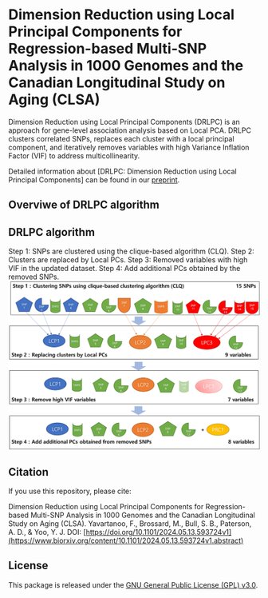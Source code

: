 # Dimension Reduction using Local Principal Components for Regression-based Multi-SNP Analysis in 1000 Genomes and the Canadian Longitudinal Study on Aging (CLSA)
Dimension Reduction using Local Principal Components (DRLPC) is an approach for gene-level association analysis based on Local PCA. DRLPC clusters correlated SNPs, replaces each cluster with a local principal component, and iteratively removes variables with high Variance Inflation Factor (VIF) to address multicollinearity. 

Detailed information about [DRLPC: Dimension Reduction using Local Principal Components] can be found in our [preprint](https://www.biorxiv.org/content/10.1101/2024.05.13.593724v1.abstract).

## **Overviwe of DRLPC algorithm** ##

## **DRLPC algorithm** ##
Step 1: SNPs are clustered using the clique-based algorithm (CLQ).
Step 2: Clusters are replaced by Local PCs.
Step 3: Removed variables with high VIF in the updated dataset.
Step 4: Add additional PCs obtained by the removed SNPs.
![DRLPC Algorithm](DRLPC-algorithm.png)




## **Citation** ##

If you use this repository, please cite:

Dimension Reduction using Local Principal Components for Regression-based Multi-SNP Analysis in 1000 Genomes and the Canadian Longitudinal Study on Aging (CLSA). Yavartanoo, F., Brossard, M., Bull, S. B., Paterson, A. D., & Yoo, Y. J. DOI:
[https://doi.org/10.1101/2024.05.13.593724v1](https://www.biorxiv.org/content/10.1101/2024.05.13.593724v1.abstract)

## **License** ##

This package is released under the [GNU General Public License (GPL) v3.0](https://www.gnu.org/licenses/gpl-3.0.en.html).


